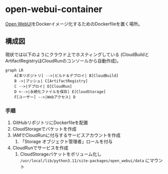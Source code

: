 # open-webui-container

[Open WebUI](https://github.com/open-webui/open-webui)をDockerイメージ化するためのDockerfileを置く場所。

## 構成図

現状では以下のようにクラウド上でホスティングしている (CloudBuildとArtifactRegistryはCloudRunのコンソールから自動作成)。

```mermaid
graph LR
    A[本リポジトリ] -->|ビルド＆デプロイ| B[CloudBuild]
    B ->|プッシュ| C[ArtifactRegistry]
    C -->|デプロイ| D[CloudRun]
    D <-->|永続化ファイルを保存| E[CloudStorage]
    F[ユーザー] -->|Webアクセス| D
```

### 手順

1. GitHubリポジトリにDockerfileを配置
1. CloudStorageでバケットを作成
1. IAMでCloudRunに付与するサービスアカウントを作成
    1. 「Storage オブジェクト管理者」ロールを付与
1. CloudRunでサービスを作成
   1. CloudStorageバケットをボリューム化し `/usr/local/lib/python3.11/site-packages/open_webui/data` にマウント
